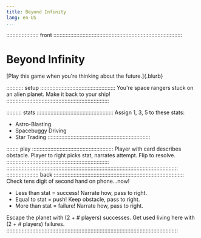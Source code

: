 ```yaml
---
title: Beyond Infinity
lang: en-US
...
```


::::::::::::::::::::: front ::::::::::::::::::::::::::::::::::::::::::::::::::::::::::::::::::::::::::::::::::::
# Beyond Infinity

[Play this game when you're thinking about the future.]{.blurb}

::::::::::: setup :::::::::::::::::::::::::::::::::::::::::::::::::
You're space rangers stuck on an alien planet. Make it back to your ship!
:::::::::::::::::::::::::::::::::::::::::::::::::::::::::::::::::::

:::::::::: stats ::::::::::::::::::::::::::::::::::::::::::::::::::
Assign 1, 3, 5 to these stats: 

- Astro-Blasting
- Spacebuggy Driving
- Star Trading
:::::::::::::::::::::::::::::::::::::::::::::::::::::::::::::::::::

:::::::: play :::::::::::::::::::::::::::::::::::::::::::::::::::::
Player with card describes obstacle. 
Player to right picks stat, narrates attempt.
Flip to resolve.
:::::::::::::::::::::::::::::::::::::::::::::::::::::::::::::::::::
::::::::::::::::::::::::::::::::::::::::::::::::::::::::::::::::::::::::::::::::::::::::::::::::::::::::::::::::
::::::::::::::::::::: back :::::::::::::::::::::::::::::::::::::::::::::::::::::::::::::::::::::::::::::::::::::
Check tens digit of second hand on phone...now!

- Less than stat = success! Narrate how, pass to right.
- Equal to stat = push! Keep obstacle, pass to right.
- More than stat = failure! Narrate how, pass to right.

Escape the planet with (2 + # players) successes.
Get used living here with (2 + # players) failures.
::::::::::::::::::::::::::::::::::::::::::::::::::::::::::::::::::::::::::::::::::::::::::::::::::::::::::::::::
